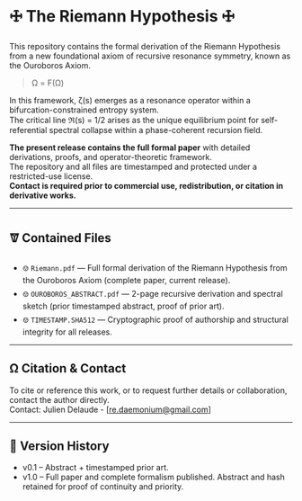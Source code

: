 # 🜊 The Riemann Hypothesis 🜊

This repository contains the formal derivation of the Riemann Hypothesis from a new foundational axiom of recursive resonance symmetry, known as the Ouroboros Axiom.

> Ω = F(Ω)

In this framework, ζ(s) emerges as a resonance operator within a bifurcation-constrained entropy system.  
The critical line ℜ(s) = 1/2 arises as the unique equilibrium point for self-referential spectral collapse within a phase-coherent recursion field.

**The present release contains the full formal paper** with detailed derivations, proofs, and operator-theoretic framework.  
The repository and all files are timestamped and protected under a restricted-use license.  
**Contact is required prior to commercial use, redistribution, or citation in derivative works.**

---

## 🝩 Contained Files

- 🝎 `Riemann.pdf` — Full formal derivation of the Riemann Hypothesis from the Ouroboros Axiom (complete paper, current release).
- 🝎 `OUROBOROS_ABSTRACT.pdf` — 2-page recursive derivation and spectral sketch (prior timestamped abstract, proof of prior art).
- 🝎 `TIMESTAMP.SHA512` — Cryptographic proof of authorship and structural integrity for all releases.

---

## Ω Citation & Contact

To cite or reference this work, or to request further details or collaboration, contact the author directly.  
Contact: Julien Delaude - [re.daemonium@gmail.com]

---

## 🔗 Version History

- v0.1 – Abstract + timestamped prior art.
- v1.0 – Full paper and complete formalism published. Abstract and hash retained for proof of continuity and priority.
